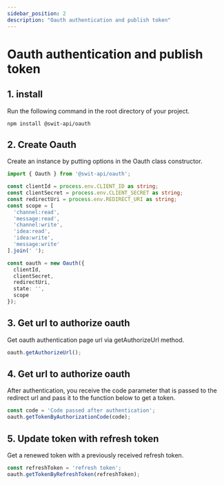 ```yaml
---
sidebar_position: 2
description: "Oauth authentication and publish token"
---
```


# Oauth authentication and publish token

## 1. install

Run the following command in the root directory of your project.

```shell
npm install @swit-api/oauth
```

## 2. Create Oauth

Create an instance by putting options in the Oauth class constructor.

```typescript
import { Oauth } from '@swit-api/oauth';

const clientId = process.env.CLIENT_ID as string;
const clientSecret = process.env.CLIENT_SECRET as string;
const redirectUri = process.env.REDIRECT_URI as string;
const scope = [
  'channel:read',
  'message:read',
  'channel:write',
  'idea:read',
  'idea:write',
  'message:write'
].join(' ');

const oauth = new Oauth({
  clientId,
  clientSecret,
  redirectUri,
  state: '',
  scope
});
```


## 3. Get url to authorize oauth

Get oauth authentication page url via getAuthorizeUrl method.

```typescript
oauth.getAuthorizeUrl();
```

## 4. Get url to authorize oauth

After authentication, you receive the code parameter 
that is passed to the redirect url and pass it to the function below to get a token.

```typescript
const code = 'Code passed after authentication';
oauth.getTokenByAuthorizationCode(code);
```


## 5. Update token with refresh token

Get a renewed token with a previously received refresh token.

```typescript
const refreshToken = 'refresh token';
oauth.getTokenByRefreshToken(refreshToken);
```
